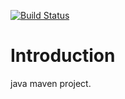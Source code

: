 [![Build Status](https://travis-ci.org/Tailp/travisplay.png)](https://travis-ci.org/Tailp/travisplay)
# Introduction 
java maven project.   
    
  
  
  
  
 
  
